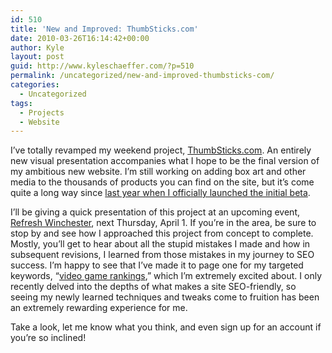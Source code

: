 ```yaml
---
id: 510
title: 'New and Improved: ThumbSticks.com'
date: 2010-03-26T16:14:42+00:00
author: Kyle
layout: post
guid: http://www.kyleschaeffer.com/?p=510
permalink: /uncategorized/new-and-improved-thumbsticks-com/
categories:
  - Uncategorized
tags:
  - Projects
  - Website
---
```

I&#8217;ve totally revamped my weekend project, [ThumbSticks.com](http://thumbsticks.com). An entirely new visual presentation accompanies what I hope to be the final version of my ambitious new website. I&#8217;m still working on adding box art and other media to the thousands of products you can find on the site, but it&#8217;s come quite a long way since [last year when I officially launched the initial beta](http://www.kyleschaeffer.com/personal/announcing-thumbsticks-com/).<!--more-->

I&#8217;ll be giving a quick presentation of this project at an upcoming event, [Refresh Winchester](http://www.refreshwinchester.org/), next Thursday, April 1. If you&#8217;re in the area, be sure to stop by and see how I approached this project from concept to complete. Mostly, you&#8217;ll get to hear about all the stupid mistakes I made and how in subsequent revisions, I learned from those mistakes in my journey to SEO success. I&#8217;m happy to see that I&#8217;ve made it to page one for my targeted keywords, &#8220;[video game rankings](http://www.google.com/search?q=video+game+rankings),&#8221; which I&#8217;m extremely excited about. I only recently delved into the depths of what makes a site SEO-friendly, so seeing my newly learned techniques and tweaks come to fruition has been an extremely rewarding experience for me.

Take a look, let me know what you think, and even sign up for an account if you&#8217;re so inclined!